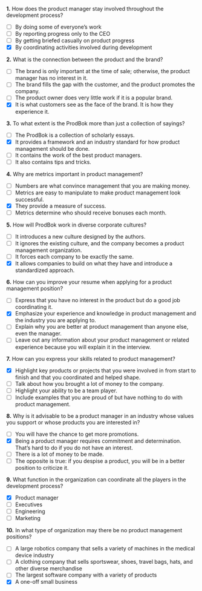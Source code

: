 **1.** How does the product manager stay involved throughout the development process?
- [ ] By doing some of everyone’s work
- [ ] By reporting progress only to the CEO
- [ ] By getting briefed casually on product progress
- [x] By coordinating activities involved during development

**2.** What is the connection between the product and the brand?
- [ ] The brand is only important at the time of sale; otherwise, the product manager has no interest in it.
- [ ] The brand fills the gap with the customer, and the product promotes the company.
- [ ] The product owner does very little work if it is a popular brand.
- [x] It is what customers see as the face of the brand. It is how they experience it.

**3.** To what extent is the ProdBok more than just a collection of sayings?
- [ ] The ProdBok is a collection of scholarly essays.
- [x] It provides a framework and an industry standard for how product management should be done.
- [ ] It contains the work of the best product managers.
- [ ] It also contains tips and tricks.

**4.** Why are metrics important in product management?
- [ ] Numbers are what convince management that you are making money.
- [ ] Metrics are easy to manipulate to make product management look successful.
- [x] They provide a measure of success.
- [ ] Metrics determine who should receive bonuses each month.

**5.** How will ProdBok work in diverse corporate cultures?
- [ ] It introduces a new culture designed by the authors.
- [ ] It ignores the existing culture, and the company becomes a product management organization.
- [ ] It forces each company to be exactly the same.
- [x] It allows companies to build on what they have and introduce a standardized approach.

**6.** How can you improve your resume when applying for a product management position?
- [ ] Express that you have no interest in the product but do a good job coordinating it.
- [x] Emphasize your experience and knowledge in product management and the industry you are applying to.
- [ ] Explain why you are better at product management than anyone else, even the manager.
- [ ] Leave out any information about your product management or related experience because you will explain it in the interview. 

**7.** How can you express your skills related to product management?
- [x] Highlight key products or projects that you were involved in from start to finish and that you coordinated and helped shape.
- [ ] Talk about how you brought a lot of money to the company.
- [ ] Highlight your ability to be a team player.
- [ ] Include examples that you are proud of but have nothing to do with product management.

**8.** Why is it advisable to be a product manager in an industry whose values you support or whose products you are interested in?
- [ ] You will have the chance to get more promotions.
- [x] Being a product manager requires commitment and determination. That’s hard to do if you do not have an interest.
- [ ] There is a lot of money to be made.
- [ ] The opposite is true: if you despise a product, you will be in a better position to criticize it.

**9.** What function in the organization can coordinate all the players in the development process?
- [x] Product manager
- [ ] Executives
- [ ] Engineering
- [ ] Marketing

**10.** In what type of organization may there be no product management positions?
- [ ] A large robotics company that sells a variety of machines in the medical device industry
- [ ] A clothing company that sells sportswear, shoes, travel bags, hats, and other diverse merchandise
- [ ] The largest software company with a variety of products
- [x] A one-off small business
